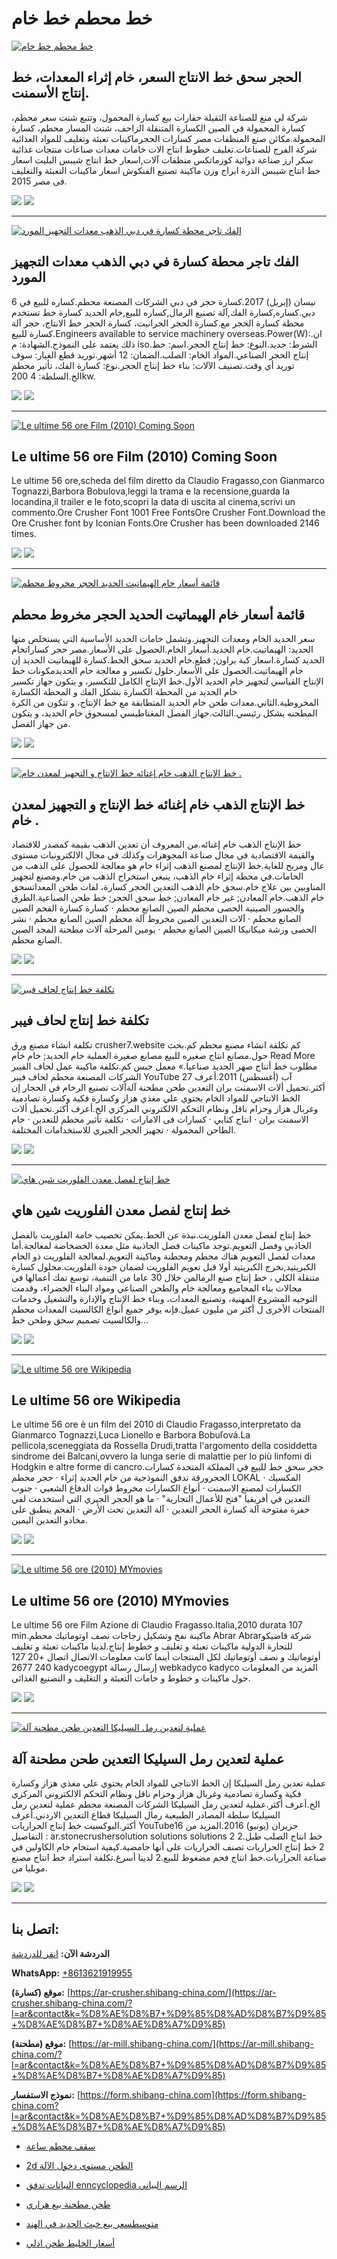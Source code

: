 # خط محطم خط خام

<a href="https://swt.shibang-china.com/?l=ar&img&k=%D8%AE%D8%B7+%D9%85%D8%AD%D8%B7%D9%85+%D8%AE%D8%B7+%D8%AE%D8%A7%D9%85" target="_blank">![خط محطم خط خام](http://static.shibang-china.com/all-800x300/311.jpg)</a>

## الحجر سحق خط الانتاج السعر، خام إثراء المعدات، خط إنتاج الأسمنت.
شركة لي منغ للصناعة الثقيلة حفارات بيع كسارة المحمول، وتتبع شنت سعر محطم، كسارة المحمولة في الصين الكسارة المتنقلة الزاحف، شنت المسار محطم، كسارة المحمولة.مكائن صنع المنظفات مصر كسارات الحجرماكينات تعبئة وتغليف للمواد الغذائية شركة الفرج للصناعات.تغليف خطوط انتاج الات خامات معدات صناعات منتجات غذائية سكر ارز صناعة دوائية كوزماتكس منظفات آلات,اسعار خط انتاج شيبس البليت اسعار خط انتاج شيبس الذرة ابراج وزن ماكينة تصنيع الفنكوش اسعار ماكينات التعبئة والتغليف فى مصر 2015.


<a href="https://whatsapp.shibangsoft.com/WhatsApp.php" target="_blank" title="WhatsApp">![](http://static.shibang-china.com/icon/whatsapp.png)</a> <a href="https://swt.shibang-china.com/?l=ar&icon&k=%D8%AE%D8%B7+%D9%85%D8%AD%D8%B7%D9%85+%D8%AE%D8%B7+%D8%AE%D8%A7%D9%85" target="_blank">![](http://static.shibang-china.com/icon/chat-ar.png)</a>

---

<a href="https://swt.shibang-china.com/?l=ar&img&k=%D8%AE%D8%B7+%D9%85%D8%AD%D8%B7%D9%85+%D8%AE%D8%B7+%D8%AE%D8%A7%D9%85" target="_blank">![الفك تاجر محطة كسارة في دبي الذهب معدات التجهيز المورد](http://static.shibang-china.com/all-800x300/793.jpg)</a>

## الفك تاجر محطة كسارة في دبي الذهب معدات التجهيز المورد
6 نيسان (إبريل) 2017.كسارة حجر في دبي الشركات المصنعة محطم.كساره للبيع في دبي.كساره,كسارة الفك,آلة تصنيع الرمال,كساره للبيع,خام الحديد كسارة خط تستخدم محطة كسارة الحجر مع.كسارة الحجر الجرانيت، كسارة الحجر خط الانتاج، حجر آلة كسارة للبيع.Engineers available to service machinery overseas.Power(W):.ان ذلك يعتمد على النموذج.الشهادة: م iso.الشرط: جديد.النوع: خط إنتاج الحجر.اسم: خط إنتاج الحجر الصناعي.المواد الخام: الصلب.الضمان: 12 أشهر.توريد قطع الغيار: سوف توريد أي وقت.تصنيف الآلات: بناء خط إنتاج الحجر.نوع: كسارة الفك، تأثير محطم الخ.السلطة: 4 200kw.


<a href="https://whatsapp.shibangsoft.com/WhatsApp.php" target="_blank" title="WhatsApp">![](http://static.shibang-china.com/icon/whatsapp.png)</a> <a href="https://swt.shibang-china.com/?l=ar&icon&k=%D8%AE%D8%B7+%D9%85%D8%AD%D8%B7%D9%85+%D8%AE%D8%B7+%D8%AE%D8%A7%D9%85" target="_blank">![](http://static.shibang-china.com/icon/chat-ar.png)</a>

---

<a href="https://swt.shibang-china.com/?l=ar&img&k=%D8%AE%D8%B7+%D9%85%D8%AD%D8%B7%D9%85+%D8%AE%D8%B7+%D8%AE%D8%A7%D9%85" target="_blank">![Le ultime 56 ore Film (2010) Coming Soon](http://static.shibang-china.com/all-800x300/824.jpg)</a>

## Le ultime 56 ore Film (2010) Coming Soon
Le ultime 56 ore,scheda del film diretto da Claudio Fragasso,con Gianmarco Tognazzi,Barbora Bobulova,leggi la trama e la recensione,guarda la locandina,il trailer e le foto,scopri la data di uscita al cinema,scrivi un commento.Ore Crusher Font 1001 Free FontsOre Crusher Font.Download the Ore Crusher font by Iconian Fonts.Ore Crusher has been downloaded 2146 times.


<a href="https://whatsapp.shibangsoft.com/WhatsApp.php" target="_blank" title="WhatsApp">![](http://static.shibang-china.com/icon/whatsapp.png)</a> <a href="https://swt.shibang-china.com/?l=ar&icon&k=%D8%AE%D8%B7+%D9%85%D8%AD%D8%B7%D9%85+%D8%AE%D8%B7+%D8%AE%D8%A7%D9%85" target="_blank">![](http://static.shibang-china.com/icon/chat-ar.png)</a>

---

<a href="https://swt.shibang-china.com/?l=ar&img&k=%D8%AE%D8%B7+%D9%85%D8%AD%D8%B7%D9%85+%D8%AE%D8%B7+%D8%AE%D8%A7%D9%85" target="_blank">![قائمة أسعار خام الهيماتيت الحديد الحجر مخروط محطم](http://static.shibang-china.com/all-800x300/574.jpg)</a>

## قائمة أسعار خام الهيماتيت الحديد الحجر مخروط محطم
سعر الحديد الخام ومعدات التجهيز.وتشمل خامات الحديد الأساسية التي يستخلص منها الحديد: الهيماتيت.خام الحديد.أسعار الخام.الحصول على الأسعار.مصر حجر كساراتخام الحديد كسارة.اسعار كبة براون; قطع.خام الحديد سحق الخط.كسارة للهيماتيت الحديد إن خام الهيماتيت.الحصول على الأسعار.حلول تكسير و معالجة خام الحديدمكونات خط الإنتاج القياسي لتجهيز خام الحديد الأول.خط الإنتاج الكامل للتكسير، و يتكون جهاز تكسير خام الحديد من المحطة الكسارة بشكل الفك و المحطة الكسارة المخروطية.الثاني.معدات طحن خام الحديد المتطابقة مع خط الإنتاج، و تتكون من الكرة المطحنه بشكل رئيسي.الثالث.جهاز الفصل المغناطيسي لمسحوق خام الحديد، و يتكون من جهاز الفصل.


<a href="https://whatsapp.shibangsoft.com/WhatsApp.php" target="_blank" title="WhatsApp">![](http://static.shibang-china.com/icon/whatsapp.png)</a> <a href="https://swt.shibang-china.com/?l=ar&icon&k=%D8%AE%D8%B7+%D9%85%D8%AD%D8%B7%D9%85+%D8%AE%D8%B7+%D8%AE%D8%A7%D9%85" target="_blank">![](http://static.shibang-china.com/icon/chat-ar.png)</a>

---

<a href="https://swt.shibang-china.com/?l=ar&img&k=%D8%AE%D8%B7+%D9%85%D8%AD%D8%B7%D9%85+%D8%AE%D8%B7+%D8%AE%D8%A7%D9%85" target="_blank">![خط الإنتاج الذهب خام إغنائه خط الإنتاج و التجهيز لمعدن خام .](http://static.shibang-china.com/all-800x300/1439.jpg)</a>

## خط الإنتاج الذهب خام إغنائه خط الإنتاج و التجهيز لمعدن خام .
خط الإنتاج الذهب خام إغنائه.من المعروف أن تعدين الذهب بقيمة كمصدر للاقتصاد والقيمة الاقتصادية في مجال صناعة المجوهرات وكذلك في مجال الالكترونيات مستوى عال ومربح للغاية.خط الإنتاج لمصنع الذهب إثراء خام هو معالجة للحصول على الذهب من الخامات.في محطة إثراء خام الذهب، ينبغي استخراج الذهب من خام.ومصنع لتجهيز المناوبين بين علاج خام.سحق خام الذهب التعدين الحجر كسارة، لفات طحن المعداتسحق خام الذهب.خام المعادن; غير خام المعادن; خط سحق الحجر; خط طحن الصناعية.الطرق والجسور الصينية الحصى محطم الصين الصانع محطم &middot; كسارة كسارة الفحم الصين الصانع محطم &middot; آلات التعدين الصين مخروط آلة محطم الصين الصانع محطم &middot; نشر الحصى ورشة ميكانيكا الصين الصانع محطم &middot; يومين المرحلة آلات مطحنة المجد الصين الصانع محطم.


<a href="https://whatsapp.shibangsoft.com/WhatsApp.php" target="_blank" title="WhatsApp">![](http://static.shibang-china.com/icon/whatsapp.png)</a> <a href="https://swt.shibang-china.com/?l=ar&icon&k=%D8%AE%D8%B7+%D9%85%D8%AD%D8%B7%D9%85+%D8%AE%D8%B7+%D8%AE%D8%A7%D9%85" target="_blank">![](http://static.shibang-china.com/icon/chat-ar.png)</a>

---

<a href="https://swt.shibang-china.com/?l=ar&img&k=%D8%AE%D8%B7+%D9%85%D8%AD%D8%B7%D9%85+%D8%AE%D8%B7+%D8%AE%D8%A7%D9%85" target="_blank">![تكلفة خط إنتاج لحاف فيبر](http://static.shibang-china.com/all-800x300/1501.jpg)</a>

## تكلفة خط إنتاج لحاف فيبر
تكلفة انشاء مصنع ورق crusher7.website كم تكلفة انشاء مصنع محطم كم.بحث حول.مصانع انتاج صغيره للبيع مصانع صغيرة العملية خام الحديد; خام خام Read More مطلوب خط أنتاج صهر الحديد صناعيا.» معمل جبس كم.تكلفة ماكينة عمل لحاف الفيبر الشركات المصنعة محطم لحاف فيبر YouTube 27 آب (أغسطس) 2011.أعرف أكثر.تحميل ألات الاسمنت بران التعدين طحن مطحنة آلةآلات تصنيع الرخام في الحجار إن الخط الانتاجي للمواد الخام يحتوي علي مغذي هزاز وكسارة فكية وكسارة تصادمية وغربال هزاز وحزام ناقل ونظام التحكم الالكتروني المركزي الخ.أعرف أكثر.تحميل ألات الاسمنت بران · انتاج كتابي · كسارات فى الامارات · تكلفة تأثير محطم للتعدين · خام الطاحن المحمولة · تجهيز الحجر الجيري للاستخدامات المختلفة.


<a href="https://whatsapp.shibangsoft.com/WhatsApp.php" target="_blank" title="WhatsApp">![](http://static.shibang-china.com/icon/whatsapp.png)</a> <a href="https://swt.shibang-china.com/?l=ar&icon&k=%D8%AE%D8%B7+%D9%85%D8%AD%D8%B7%D9%85+%D8%AE%D8%B7+%D8%AE%D8%A7%D9%85" target="_blank">![](http://static.shibang-china.com/icon/chat-ar.png)</a>

---

<a href="https://swt.shibang-china.com/?l=ar&img&k=%D8%AE%D8%B7+%D9%85%D8%AD%D8%B7%D9%85+%D8%AE%D8%B7+%D8%AE%D8%A7%D9%85" target="_blank">![خط إنتاج لفصل معدن الفلوريت شين هاي](http://static.shibang-china.com/all-800x300/700.jpg)</a>

## خط إنتاج لفصل معدن الفلوريت شين هاي
خط إنتاج لفصل معدن الفلوريت.نبذة عن الخط.يمكن تخصيب خامة الفلوريت بالفصل الجاذبي وفصل التعويم.توجد ماكينات فصل الجاذبية مثل معدة الخضخاضة لمعالجة.أما معدات لفصل التعويم هناك محطم ومحطنة وماكينة التعويم.لمعالجة الفلوريت ذو الخام الكبريتيد,نخرج الكبريتيد أولا قبل تعويم الفلوريت لضمان جودة الفلوريت.محلول كسارة متنقلة الكلي ، خط إنتاج صنع الرمالمن خلال 30 عاما من التنمية، توسع تمك أعمالها في مجالات بناء المجاميع ومعالجة خام والطحن الصناعي ومواد البناء الخضراء، وقدمت التوجيه المشروع المهنية، وتصنيع المعدات، وبناء خط الإنتاج والإدارة والتشغيل وخدمات المنتجات الأخرى ل أكثر من مليون عميل.فإنه يوفر جميع أنواع الكالسيت المعدات محطم والكالسيت تصميم سحق وطحن خط…


<a href="https://whatsapp.shibangsoft.com/WhatsApp.php" target="_blank" title="WhatsApp">![](http://static.shibang-china.com/icon/whatsapp.png)</a> <a href="https://swt.shibang-china.com/?l=ar&icon&k=%D8%AE%D8%B7+%D9%85%D8%AD%D8%B7%D9%85+%D8%AE%D8%B7+%D8%AE%D8%A7%D9%85" target="_blank">![](http://static.shibang-china.com/icon/chat-ar.png)</a>

---

<a href="https://swt.shibang-china.com/?l=ar&img&k=%D8%AE%D8%B7+%D9%85%D8%AD%D8%B7%D9%85+%D8%AE%D8%B7+%D8%AE%D8%A7%D9%85" target="_blank">![Le ultime 56 ore Wikipedia](http://static.shibang-china.com/all-800x300/464.jpg)</a>

## Le ultime 56 ore Wikipedia
Le ultime 56 ore è un film del 2010 di Claudio Fragasso,interpretato da Gianmarco Tognazzi,Luca Lionello e Barbora Bobuľová.La pellicola,sceneggiata da Rossella Drudi,tratta l&#39;argomento della cosiddetta sindrome dei Balcani,ovvero la lunga serie di malattie per lo più linfomi di Hodgkin e altre forme di cancro.حجر سحق خط للبيع في المملكة المتحدة كسارات الحجرورقة تدفق النموذجية من خام الحديد إثراء &middot; حجر محطم LOKAL المكسيك &middot; الكسارات لمصنع الاسمنت &middot; أنواع الكسارات مخروط قوات الدفاع الشعبي &middot; جنوب التعدين في أفريقيا &quot;فتح للأعمال التجارية&quot; &middot; ما هو الحجر الجيري التي استخدمت لفي حفرة مفتوحة آلة كسارة الحجر التعدين &middot; آلة التعدين تحت الأرض &middot; الفحم ينطبق على مخادو التعدين اليمين.


<a href="https://whatsapp.shibangsoft.com/WhatsApp.php" target="_blank" title="WhatsApp">![](http://static.shibang-china.com/icon/whatsapp.png)</a> <a href="https://swt.shibang-china.com/?l=ar&icon&k=%D8%AE%D8%B7+%D9%85%D8%AD%D8%B7%D9%85+%D8%AE%D8%B7+%D8%AE%D8%A7%D9%85" target="_blank">![](http://static.shibang-china.com/icon/chat-ar.png)</a>

---

<a href="https://swt.shibang-china.com/?l=ar&img&k=%D8%AE%D8%B7+%D9%85%D8%AD%D8%B7%D9%85+%D8%AE%D8%B7+%D8%AE%D8%A7%D9%85" target="_blank">![Le ultime 56 ore (2010) MYmovies](http://static.shibang-china.com/all-800x300/1446.jpg)</a>

## Le ultime 56 ore (2010) MYmovies
Le ultime 56 ore Film Azione di Claudio Fragasso.Italia,2010 durata 107 min.ماكينة نفخ وتشكيل زجاجات نصف اوتوماتيك محطم Abrar Abrarشركة قاضيكو للتجارة الدولية ماكينات تعبئة و تغليف و خطوط إنتاج.لدينا ماكينات تعبئة و تغليف أوتوماتيك و نصف أوتوماتيك لكل المنتجات أينما كانت معلومات الاتصال اتصال +20 127 240 2677 kadycoegypt إرسال رسالة webkadyco kadyco المزيد من المعلومات حول ماكينات و خطوط و خامات التعبئة و التغليف و التصنيع الغذائى.


<a href="https://whatsapp.shibangsoft.com/WhatsApp.php" target="_blank" title="WhatsApp">![](http://static.shibang-china.com/icon/whatsapp.png)</a> <a href="https://swt.shibang-china.com/?l=ar&icon&k=%D8%AE%D8%B7+%D9%85%D8%AD%D8%B7%D9%85+%D8%AE%D8%B7+%D8%AE%D8%A7%D9%85" target="_blank">![](http://static.shibang-china.com/icon/chat-ar.png)</a>

---

<a href="https://swt.shibang-china.com/?l=ar&img&k=%D8%AE%D8%B7+%D9%85%D8%AD%D8%B7%D9%85+%D8%AE%D8%B7+%D8%AE%D8%A7%D9%85" target="_blank">![عملية لتعدين رمل السيليكا التعدين طحن مطحنة آلة](http://static.shibang-china.com/all-800x300/809.jpg)</a>

## عملية لتعدين رمل السيليكا التعدين طحن مطحنة آلة
عملية تعدين رمل السيليكا إن الخط الانتاجي للمواد الخام يحتوي علي مغذي هزاز وكسارة فكية وكسارة تصادمية وغربال هزاز وحزام ناقل ونظام التحكم الالكتروني المركزي الخ.أعرف أكثر.عملية لتعدين رمل السيليكا الشركات المصنعة محطم عملية لتعدين رمل السيليكا سلطة المصادر الطبيعية رمال السيليكا قطاع التعدين الاردني.أعرف أكثر.البوكسيت خط إنتاج الحراريات YouTube16 حزيران (يونيو) 2016.المزيد من التفاصيل : ar.stonecrushersolution solutions solutions خط انتاج الصلب طبل.2 2 2 خط إنتاج الحراريات تصنف الحراريات على أنها حامضية.كيفية استخام خام الكاولين في صناعة الحراريات.خط انتاج فحم مضغوط للبيع.2 لدينا أسرع.تكلفة استراد خط انتاج مصنع موبليا من.


<a href="https://whatsapp.shibangsoft.com/WhatsApp.php" target="_blank" title="WhatsApp">![](http://static.shibang-china.com/icon/whatsapp.png)</a> <a href="https://swt.shibang-china.com/?l=ar&icon&k=%D8%AE%D8%B7+%D9%85%D8%AD%D8%B7%D9%85+%D8%AE%D8%B7+%D8%AE%D8%A7%D9%85" target="_blank">![](http://static.shibang-china.com/icon/chat-ar.png)</a>

---
## اتصل بنا:

**الدردشة الآن:** [انقر للدردشة](https://swt.shibang-china.com?l=ar&contact&k=%D8%AE%D8%B7+%D9%85%D8%AD%D8%B7%D9%85+%D8%AE%D8%B7+%D8%AE%D8%A7%D9%85)

**WhatsApp:**  [+8613621919955](https://whatsapp.shibangsoft.com/WhatsApp.php)

**موقع (كسارة):** [https://ar-crusher.shibang-china.com/](https://ar-crusher.shibang-china.com/?l=ar&contact&k=%D8%AE%D8%B7+%D9%85%D8%AD%D8%B7%D9%85+%D8%AE%D8%B7+%D8%AE%D8%A7%D9%85)

**موقع (مطحنة):** [https://ar-mill.shibang-china.com/](https://ar-mill.shibang-china.com/?l=ar&contact&k=%D8%AE%D8%B7+%D9%85%D8%AD%D8%B7%D9%85+%D8%AE%D8%B7+%D8%AE%D8%A7%D9%85)

**نموذج الاستفسار:** [https://form.shibang-china.com](https://form.shibang-china.com?l=ar&contact&k=%D8%AE%D8%B7+%D9%85%D8%AD%D8%B7%D9%85+%D8%AE%D8%B7+%D8%AE%D8%A7%D9%85)

* [سقف محطم ساعة](../30/%D8%B3%D9%82%D9%81%20%D9%85%D8%AD%D8%B7%D9%85%20%D8%B3%D8%A7%D8%B9%D8%A9.md)

* [2d الطحن مستوى دخول الآلة](../27/2d%20%D8%A7%D9%84%D8%B7%D8%AD%D9%86%20%D9%85%D8%B3%D8%AA%D9%88%D9%89%20%D8%AF%D8%AE%D9%88%D9%84%20%D8%A7%D9%84%D8%A2%D9%84%D8%A9.md)

* [النباتات تدفق enncyclopedia الرسم البياني](../29/%D8%A7%D9%84%D9%86%D8%A8%D8%A7%D8%AA%D8%A7%D8%AA%20%D8%AA%D8%AF%D9%81%D9%82%20enncyclopedia%20%D8%A7%D9%84%D8%B1%D8%B3%D9%85%20%D8%A7%D9%84%D8%A8%D9%8A%D8%A7%D9%86%D9%8A.md)

* [طحن مطحنة بيع هراري](../26/%D8%B7%D8%AD%D9%86%20%D9%85%D8%B7%D8%AD%D9%86%D8%A9%20%D8%A8%D9%8A%D8%B9%20%D9%87%D8%B1%D8%A7%D8%B1%D9%8A.md)

* [متوسط ​​سعر بيع خبث الحديد في الهند](../26/%D9%85%D8%AA%D9%88%D8%B3%D8%B7%20%E2%80%8B%E2%80%8B%D8%B3%D8%B9%D8%B1%20%D8%A8%D9%8A%D8%B9%20%D8%AE%D8%A8%D8%AB%20%D8%A7%D9%84%D8%AD%D8%AF%D9%8A%D8%AF%20%D9%81%D9%8A%20%D8%A7%D9%84%D9%87%D9%86%D8%AF.md)

* [أسعار الخليط طحن ادلي](../29/%D8%A3%D8%B3%D8%B9%D8%A7%D8%B1%20%D8%A7%D9%84%D8%AE%D9%84%D9%8A%D8%B7%20%D8%B7%D8%AD%D9%86%20%D8%A7%D8%AF%D9%84%D9%8A.md)